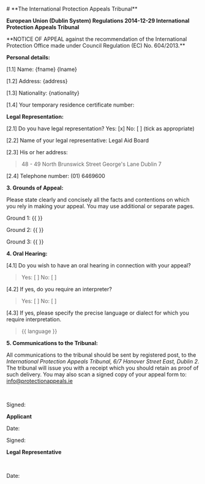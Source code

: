 <style>
.center {{
    text-align: center;
}}
</style>

<p class="center">
# **The International Protection Appeals Tribunal**

**European Union (Dublin System) Regulations 2014-12-29
International Protection Appeals Tribunal**

<p class="center">**NOTICE OF APPEAL
against the recommendation of the International Protection Office made under Council Regulation (EC) No. 604/2013.** </p>

**Personal details:**

[1.1] Name: {fname} {lname}

[1.2] Address: {address}

[1.3] Nationality: {nationality}

[1.4] Your temporary residence certificate number:

**Legal Representation:**

[2.1] Do you have legal representation? Yes: [x] No: [ ] (tick as appropriate)

[2.2] Name of your legal representative: Legal Aid Board

[2.3] His or her address:

> 48 - 49 North Brunswick Street
> George's Lane
> Dublin 7

[2.4] Telephone number: (01) 6469600

**3. Grounds of Appeal:**

Please state clearly and concisely all the facts and contentions on which you rely in making your appeal. You may use additional or separate pages. 

Ground 1: {{ }}

Ground 2: {{ }}

Ground 3: {{ }}

**4. Oral Hearing:**

[4.1] Do you wish to have an oral hearing in connection with your appeal?

> Yes: [ ] No: [ ]

[4.2] If yes, do you require an interpreter?

> Yes: [ ] No: [ ] 

[4.3] If yes, please specify the precise language or dialect for which you require interpretation.

> {{ language }}

**5. Communications to the Tribunal:**

All communications to the tribunal should be sent by registered post, to the *International Protection Appeals Tribunal, 6/7 Hanover Street East, Dublin 2*. The tribunal will issue you with a receipt which you should retain as proof of such delivery. 
You may also scan a signed copy of your appeal form to: info@protectionappeals.ie

&nbsp;

Signed:

**Applicant**
&nbsp;

Date:
&nbsp;


Signed:

**Legal Representative**

&nbsp;

Date:
